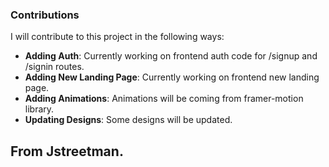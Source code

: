 ### Contributions

I will contribute to this project in the following ways:

- **Adding Auth**: Currently working on frontend auth code for /signup and /signin routes.
- **Adding New Landing Page**: Currently working on frontend new landing page.
- **Adding Animations**: Animations will be coming from framer-motion library.
- **Updating Designs**: Some designs will be updated.

## From Jstreetman.
